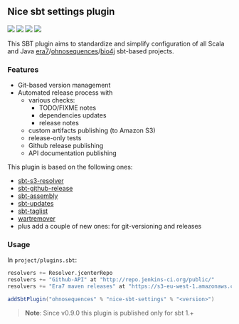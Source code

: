 ## Nice sbt settings plugin  

[![](http://github-release-version.herokuapp.com/github/ohnosequences/nice-sbt-settings/release.svg)](https://github.com/ohnosequences/nice-sbt-settings/releases/latest)
[![](https://img.shields.io/github/release/ohnosequences/nice-sbt-settings.svg)](https://github.com/ohnosequences/nice-sbt-settings/releases/latest)
[![](https://img.shields.io/badge/license-AGPLv3-blue.svg)](https://tldrlegal.com/license/gnu-affero-general-public-license-v3-%28agpl-3.0%29)
[![](https://img.shields.io/badge/contact-gitter_chat-dd1054.svg)](https://gitter.im/ohnosequences/nice-sbt-settings)

This SBT plugin aims to standardize and simplify configuration of all Scala and Java [era7](https://github.com/era7bio)/[ohnosequences](https://github.com/ohnosequences)/[bio4j](https://github.com/bio4j) sbt-based projects.

### Features

- Git-based version management
- Automated release process with
  + various checks:
    * TODO/FIXME notes
    * dependencies updates
    * release notes
  + custom artifacts publishing (to Amazon S3)
  + release-only tests
  + Github release publishing
  + API documentation publishing

This plugin is based on the following ones:

- [sbt-s3-resolver](https://github.com/ohnosequences/sbt-s3-resolver)
- [sbt-github-release](https://github.com/ohnosequences/sbt-github-release)
- [sbt-assembly](https://github.com/sbt/sbt-assembly)
- [sbt-updates](https://github.com/rtimush/sbt-updates)
- [sbt-taglist](https://github.com/johanandren/sbt-taglist)
- [wartremover](https://github.com/puffnfresh/wartremover)
- plus add a couple of new ones: for git-versioning and releases


### Usage

In `project/plugins.sbt`:

```scala
resolvers += Resolver.jcenterRepo
resolvers += "Github-API" at "http://repo.jenkins-ci.org/public/"
resolvers += "Era7 maven releases" at "https://s3-eu-west-1.amazonaws.com/releases.era7.com"

addSbtPlugin("ohnosequences" % "nice-sbt-settings" % "<version>")
```

> **Note**: Since v0.9.0 this plugin is published only for sbt 1.+
